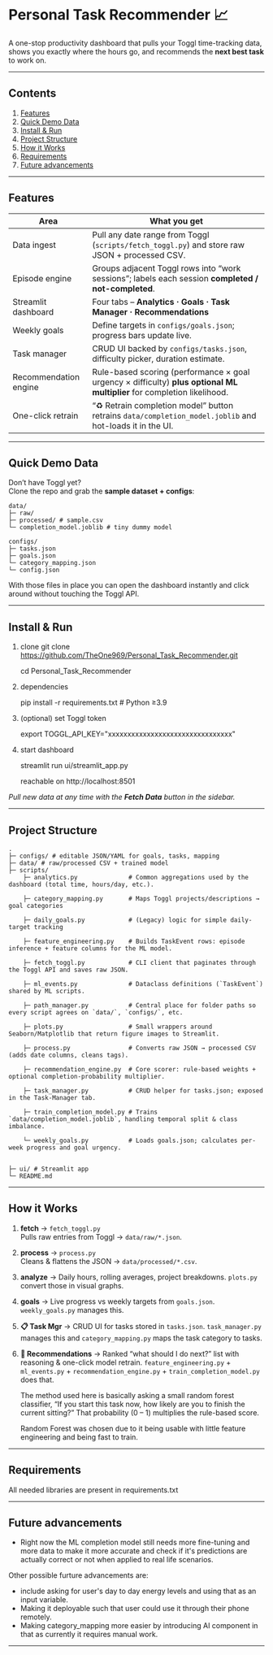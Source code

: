 # Personal Task Recommender 📈

A one-stop productivity dashboard that pulls your Toggl time-tracking data, shows you exactly where the hours go, and recommends the **next best task** to work on.

---

## Contents
1. [Features](#features)
2. [Quick Demo Data](#quick-demo-data)
3. [Install & Run](#install--run)
4. [Project Structure](#project-structure)
5. [How it Works](#how-it-works)
6. [Requirements](#requirements)
7. [Future advancements](#future-advancements)


---

## Features

| Area | What you get |
|------|--------------|
| Data ingest | Pull any date range from Toggl (`scripts/fetch_toggl.py`) and store raw JSON + processed CSV. |
| Episode engine | Groups adjacent Toggl rows into “work sessions”; labels each session **completed / not-completed**. |
| Streamlit dashboard | Four tabs – **Analytics · Goals · Task Manager · Recommendations** |
| Weekly goals | Define targets in `configs/goals.json`; progress bars update live. |
| Task manager | CRUD UI backed by `configs/tasks.json`, difficulty picker, duration estimate. |
| Recommendation engine | Rule-based scoring (performance × goal urgency × difficulty) **plus optional ML multiplier** for completion likelihood. |
| One-click retrain | “♻️ Retrain completion model” button retrains `data/completion_model.joblib` and hot-loads it in the UI. |

---

## Quick Demo Data

Don’t have Toggl yet?  
Clone the repo and grab the **sample dataset + configs**:
```
data/
├─ raw/ 
├─ processed/ # sample.csv 
└─ completion_model.joblib # tiny dummy model

configs/
├─ tasks.json
├─ goals.json
└─ category_mapping.json
└─ config.json
```

With those files in place you can open the dashboard instantly and click around
without touching the Toggl API.

---

## Install & Run

1. clone
git clone https://github.com/TheOne969/Personal_Task_Recommender.git 

    cd Personal_Task_Recommender

2. dependencies
    
    pip install -r requirements.txt # Python ≥3.9

3. (optional) set Toggl token
    
    export TOGGL_API_KEY="xxxxxxxxxxxxxxxxxxxxxxxxxxxxxxxx"

4. start dashboard

    streamlit run ui/streamlit_app.py 
    
    reachable on http://localhost:8501



*Pull new data at any time with the **Fetch Data** button in the sidebar.*

---

## Project Structure
```
.
├─ configs/ # editable JSON/YAML for goals, tasks, mapping
├─ data/ # raw/processed CSV + trained model
├─ scripts/
    ├─ analytics.py              # Common aggregations used by the dashboard (total time, hours/day, etc.).

    ├─ category_mapping.py       # Maps Toggl projects/descriptions → goal categories

    ├─ daily_goals.py            # (Legacy) logic for simple daily-target tracking

    ├─ feature_engineering.py    # Builds TaskEvent rows: episode inference + feature columns for the ML model.

    ├─ fetch_toggl.py            # CLI client that paginates through the Toggl API and saves raw JSON.

    ├─ ml_events.py              # Dataclass definitions (`TaskEvent`) shared by ML scripts.

    ├─ path_manager.py           # Central place for folder paths so every script agrees on `data/`, `configs/`, etc.

    ├─ plots.py                  # Small wrappers around Seaborn/Matplotlib that return figure images to Streamlit.

    ├─ process.py                # Converts raw JSON → processed CSV (adds date columns, cleans tags).

    ├─ recommendation_engine.py  # Core scorer: rule-based weights + optional completion-probability multiplier.

    ├─ task_manager.py           # CRUD helper for tasks.json; exposed in the Task-Manager tab.

    ├─ train_completion_model.py # Trains `data/completion_model.joblib`, handling temporal split & class imbalance.

    └─ weekly_goals.py           # Loads goals.json; calculates per-week progress and goal urgency.


├─ ui/ # Streamlit app
└─ README.md
```
---

## How it Works

1. **fetch**  -> `fetch_toggl.py`  
   Pulls raw entries from Toggl → `data/raw/*.json`.

2. **process**  -> `process.py`  
   Cleans & flattens the JSON → `data/processed/*.csv`.

3. **analyze** -> Daily hours, rolling averages, project breakdowns. 
    `plots.py` convert those in visual graphs. 

4. **goals** ->  Live progress vs weekly targets from `goals.json`.
    `weekly_goals.py` manages this. 

5. **📋 Task Mgr** -> CRUD UI for tasks stored in `tasks.json`. 
    `task_manager.py` manages this and `category_mapping.py` maps the task category to tasks. 


6. **🤖 Recommendations** -> Ranked “what should I do next?” list with reasoning & one-click model retrain. 
      `feature_engineering.py` + `ml_events.py` + `recommendation_engine.py` + `train_completion_model.py` does that. 

      The method used here is basically asking a small random forest classifier, “If you start this task now, how likely are you to finish the current sitting?”
      That probability (0 – 1) multiplies the rule-based score.

      Random Forest was chosen due to it being usable with little feature engineering and being fast to train. 

---

## Requirements

All needed libraries are present in requirements.txt

---

## Future advancements

  - Right now the ML completion model still needs more fine-tuning and more data to make it more accurate and check if it's predictions are actually correct or not when applied to real life scenarios. 

  Other possible furture advancements are: 
   - include asking for user's day to day energy levels and using that as an input variable. 
   - Making it deployable such that user could use it through their phone remotely. 
   - Making category_mapping more easier by introducing AI component in that as currently it requires manual work. 

  
  
 





---

